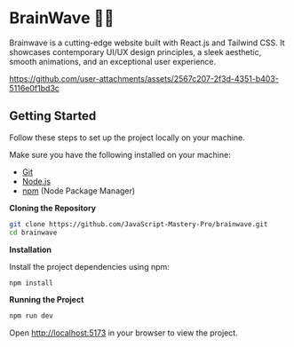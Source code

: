 # BrainWave 🧠🤖
Brainwave is a cutting-edge website built with React.js and Tailwind CSS. It showcases contemporary UI/UX design principles, a sleek aesthetic, smooth animations, and an exceptional user experience.






https://github.com/user-attachments/assets/2567c207-2f3d-4351-b403-5116e0f1bd3c


## Getting Started 
Follow these steps to set up the project locally on your machine.

Make sure you have the following installed on your machine:
- [Git](https://git-scm.com/)
- [Node.js](https://nodejs.org/en)
- [npm](https://www.npmjs.com/) (Node Package Manager)

**Cloning the Repository**

```bash
git clone https://github.com/JavaScript-Mastery-Pro/brainwave.git
cd brainwave
```

**Installation**

Install the project dependencies using npm:

```bash
npm install
```

**Running the Project**

```bash
npm run dev
```

Open [http://localhost:5173](http://localhost:5173) in your browser to view the project.

 

